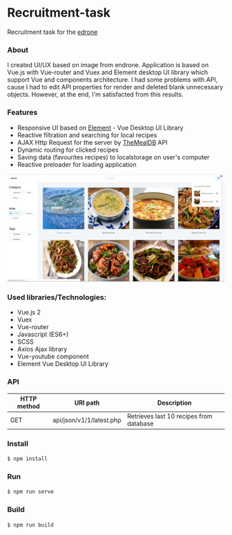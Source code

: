 # Recruitment-task
Recruitment task for the [edrone]

### About
I created UI/UX based on image from endrone. Application is based on Vue.js with Vue-router and Vuex and Element desktop UI library which support Vue and components architecture. I had some problems with API, cause I had to edit API properties for render and deleted blank unnecessary objects. However, at the end, I'm satisfacted from this results. 

### Features
- Responsive UI based on [Element] - Vue Desktop UI Library
- Reactive filtration and searching for local recipes
- AJAX Http Request for the server by [TheMealDB] API
- Dynamic routing for clicked recipes
- Saving data (favourites recipes) to localstorage on user's computer
- Reactive preloader for loading application

![layout of the website](./img/preview.JPG)

### Used libraries/Technologies:
  - Vue.js 2
  - Vuex
  - Vue-router
  - Javascript (ES6+)
  - SCSS
  - Axios Ajax library
  - Vue-youtube component 
  - Element Vue Desktop UI Library


### API 
| HTTP method | URI path | Description |
| ----------- | -------- | ----------- |
| GET | api/json/v1/1/latest.php |  Retrieves last 10 recipes from database

### Install
```sh
$ npm install
```

### Run

```sh
$ npm run serve
```

### Build

```sh
$ npm run build
```

[edrone]: https://edrone.me/en/
[TheMealDB]: https://www.themealdb.com/
[Element]: https://element.eleme.io/#/en-US
